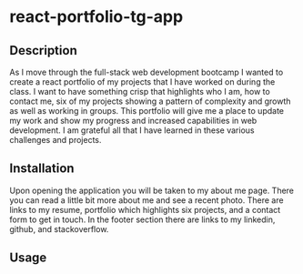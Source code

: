 # react-portfolio-tg-app


## Description 
As I move through the full-stack web development bootcamp I wanted to create a react portfolio of my projects that I have worked on during the class. I want to have something crisp that highlights who I am, how to contact me, six of my projects showing a pattern of complexity and growth as well as working in groups. This portfolio will give me a place to update my work and show my progress and increased capabilities in web development. I am grateful all that I have learned in these various challenges and projects. 

## Installation 
Upon opening the application you will be taken to my about me page. There you can read a little bit more about me and see a recent photo. There are links to my resume, portfolio which highlights six projects, and a contact form to get in touch. In the footer section there are links to my linkedin, github, and stackoverflow.

## Usage 


